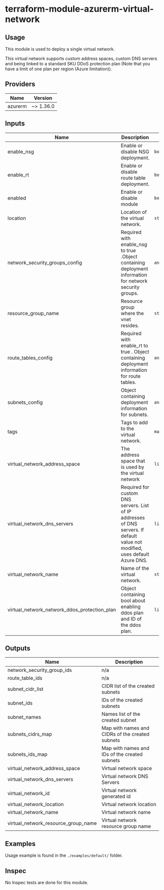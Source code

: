 # terraform-module-azurerm-virtual-network

## Usage

This module is used to deploy a single virtual network.

This virtual network supports custom address spaces, custom DNS servers and being linked to a standard SKU DDoS protection plan (Note that you have a limit of one plan per region (Azure limitation)).

<!-- BEGINNING OF PRE-COMMIT-TERRAFORM DOCS HOOK -->
## Providers

| Name | Version |
|------|---------|
| azurerm | ~> 1.36.0 |

## Inputs

| Name | Description | Type | Default | Required |
|------|-------------|------|---------|:-----:|
| enable\_nsg | Enable or disable NSG deployment. | `bool` | `false` | no |
| enable\_rt | Enable or disable route table deployment. | `bool` | `false` | no |
| enabled | Enable or disable module | `bool` | `true` | no |
| location | Location of the virtual network. | `string` | n/a | yes |
| network\_security\_groups\_config | Required with enable\_nsg to true .Object containing deployment information for network security groups. | `any` | `{}` | no |
| resource\_group\_name | Resource group where the vnet resides. | `string` | n/a | yes |
| route\_tables\_config | Required with enable\_rt to true . Object containing deployment information for route tables. | `any` | `{}` | no |
| subnets\_config | Object containing deployment information for subnets. | `any` | n/a | yes |
| tags | Tags to add to the virtual network. | `map` | `{}` | no |
| virtual\_network\_address\_space | The address space that is used by the virtual network | `list(string)` | n/a | yes |
| virtual\_network\_dns\_servers | Required for custom DNS servers. List of IP addresses of DNS servers. If default value not modified, uses default Azure DNS. | `list` | `[]` | no |
| virtual\_network\_name | Name of the virtual network. | `string` | n/a | yes |
| virtual\_network\_network\_ddos\_protection\_plan | Object containing bool about enabling ddos plan and ID of the ddos plan. | `list` | `[]` | no |

## Outputs

| Name | Description |
|------|-------------|
| network\_security\_group\_ids | n/a |
| route\_table\_ids | n/a |
| subnet\_cidr\_list | CIDR list of the created subnets |
| subnet\_ids | IDs of the created subnets |
| subnet\_names | Names list of the created subnet |
| subnets\_cidrs\_map | Map with names and CIDRs of the created subnets |
| subnets\_ids\_map | Map with names and IDs of the created subnets |
| virtual\_network\_address\_space | Virtual network space |
| virtual\_network\_dns\_servers | Virtual network DNS Servers |
| virtual\_network\_id | Virtual network generated id |
| virtual\_network\_location | Virtual network location |
| virtual\_network\_name | Virtual network name |
| virtual\_network\_resource\_group\_name | Virtual network resource group name |

<!-- END OF PRE-COMMIT-TERRAFORM DOCS HOOK -->

## Examples

Usage example is found in the `./examples/default/` folder.

## Inspec

No Inspec tests are done for this module.
